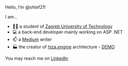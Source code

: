 Hello, I’m @shtef21!

I am...
- 👨‍🎓 a student of [Zagreb University of Technology](https://www.tvz.hr/)
- 💻 a back-end developer mainly working on ASP .NET
- 📫 a [Medium](https://medium.com/@shtef21) writer
- 🏭 the creator of [hiza.engine](https://github.com/nevenpalcec/hiza_js) architecture - [DEMO](https://app.my-rents.com/web/hiza-tutorial.html)

You may reach me on [LinkedIn](https://www.linkedin.com/in/stjepan-salopek-5a68a8256/)

<!-- - 💞️ I’m looking to collaborate on ... -->

<!---
shtef21/shtef21 is a ✨ special ✨ repository because its `README.md` (this file) appears on your GitHub profile.
You can click the Preview link to take a look at your changes.
--->
